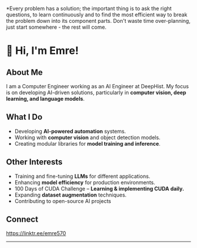 *Every problem has a solution; the important thing is to ask the right questions, to learn continuously and to find the most efficient way to break the problem down into its component parts. Don't waste time over-planning, just start somewhere - the rest will come.

# 👋 Hi, I'm Emre! 

## About Me
I am a Computer Engineer working as an AI Engineer at DeepHist. My focus is on developing AI-driven solutions, particularly in **computer vision, deep learning, and language models**.  

## What I Do
- Developing **AI-powered automation** systems.  
- Working with **computer vision** and object detection models.  
- Creating modular libraries for **model training and inference**.  

## Other Interests
- Training and fine-tuning **LLMs** for different applications.  
- Enhancing **model efficiency** for production environments.  
- 100 Days of CUDA Challenge – **Learning & implementing CUDA daily.**  
- Expanding **dataset augmentation** techniques.
- Contributing to open-source AI projects

## Connect
https://linktr.ee/emre570

---

